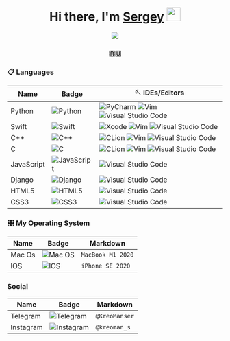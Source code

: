 <h1 align="center">Hi there, I'm <a href="https://daniilshat.ru/" target="_blank">Sergey</a> 
<img src="https://github.com/blackcater/blackcater/raw/main/images/Hi.gif" height="32"/></h1>

<p align="center">
  <img src="https://readme-typing-svg.herokuapp.com/?lines=Computer+science+student;iOS+developer+from+Russia+🇷🇺;WEB+developer+by+react&font=Fira%20Code&center=true&width=380&height=50">
</p>

<h3 align="center">🇷🇺</h3>


### 📋 Languages

| Name          | Badge                                                                                                                            | 🪡 IDEs/Editors                                                                                                                           |
| ------------- | -------------------------------------------------------------------------------------------------------------------------------- | ---------------------------------------------------------------------------------------------------------------------------------- |
| Python        | ![Python](https://img.shields.io/badge/python-3670A0?style=for-the-badge&logo=python&logoColor=ffdd54)                           | ![PyCharm](https://img.shields.io/badge/pycharm-143?style=for-the-badge&logo=pycharm&logoColor=black&color=black&labelColor=green) ![Vim](https://img.shields.io/badge/VIM-%2311AB00.svg?style=for-the-badge&logo=vim&logoColor=white) ![Visual Studio Code](https://img.shields.io/badge/Visual%20Studio%20Code-0078d7.svg?style=for-the-badge&logo=visual-studio-code&logoColor=white)                          |
| Swift         | ![Swift](https://img.shields.io/badge/swift-F54A2A?style=for-the-badge&logo=swift&logoColor=white)                               | ![Xcode](https://img.shields.io/badge/Xcode-007ACC?style=for-the-badge&logo=Xcode&logoColor=white) ![Vim](https://img.shields.io/badge/VIM-%2311AB00.svg?style=for-the-badge&logo=vim&logoColor=white) ![Visual Studio Code](https://img.shields.io/badge/Visual%20Studio%20Code-0078d7.svg?style=for-the-badge&logo=visual-studio-code&logoColor=white)                               |
| C++           | ![C++](https://img.shields.io/badge/c++-%2300599C.svg?style=for-the-badge&logo=c%2B%2B&logoColor=white)                          | ![CLion](https://img.shields.io/badge/CLion-black?style=for-the-badge&logo=clion&logoColor=white) ![Vim](https://img.shields.io/badge/VIM-%2311AB00.svg?style=for-the-badge&logo=vim&logoColor=white) ![Visual Studio Code](https://img.shields.io/badge/Visual%20Studio%20Code-0078d7.svg?style=for-the-badge&logo=visual-studio-code&logoColor=white)                          |
| C             | ![C](https://img.shields.io/badge/c-%2300599C.svg?style=for-the-badge&logo=c&logoColor=white)                                    | ![CLion](https://img.shields.io/badge/CLion-black?style=for-the-badge&logo=clion&logoColor=white) ![Vim](https://img.shields.io/badge/VIM-%2311AB00.svg?style=for-the-badge&logo=vim&logoColor=white) ![Visual Studio Code](https://img.shields.io/badge/Visual%20Studio%20Code-0078d7.svg?style=for-the-badge&logo=visual-studio-code&logoColor=white)                                    |
| JavaScript           | ![JavaScript](https://img.shields.io/badge/javascript-%23323330.svg?style=for-the-badge&logo=javascript&logoColor=%23F7DF1E) | ![Visual Studio Code](https://img.shields.io/badge/Visual%20Studio%20Code-0078d7.svg?style=for-the-badge&logo=visual-studio-code&logoColor=white)                          |
| Django           | ![Django](https://img.shields.io/badge/django-%23092E20.svg?style=for-the-badge&logo=django&logoColor=white)  | ![Visual Studio Code](https://img.shields.io/badge/Visual%20Studio%20Code-0078d7.svg?style=for-the-badge&logo=visual-studio-code&logoColor=white)                          |
| HTML5           | ![HTML5](https://img.shields.io/badge/html5-%23E34F26.svg?style=for-the-badge&logo=html5&logoColor=white)                          | ![Visual Studio Code](https://img.shields.io/badge/Visual%20Studio%20Code-0078d7.svg?style=for-the-badge&logo=visual-studio-code&logoColor=white)                          |
| CSS3         | ![CSS3](https://img.shields.io/badge/css3-%231572B6.svg?style=for-the-badge&logo=css3&logoColor=white)                               | ![Visual Studio Code](https://img.shields.io/badge/Visual%20Studio%20Code-0078d7.svg?style=for-the-badge&logo=visual-studio-code&logoColor=white)                               |

### 🎛️ My Operating System

| Name          | Badge                                                                                                                          | Markdown                                                                                                                         |
| ------------- | ------------------------------------------------------------------------------------------------------------------------------ | -------------------------------------------------------------------------------------------------------------------------------- |
| Mac Os        | ![Mac OS](https://img.shields.io/badge/mac%20os-000000?style=for-the-badge&logo=macos&logoColor=F0F0F0)                        | `MacBook M1 2020`                        |
| IOS           | ![IOS](https://img.shields.io/badge/iOS-000000?style=for-the-badge&logo=ios&logoColor=white)                                   | `iPhone SE 2020`                                   |

### Social

| Name        | Badge                                                                                                                        | Markdown                                                                                                                       |
| ----------- | ---------------------------------------------------------------------------------------------------------------------------- | ------------------------------------------------------------------------------------------------------------------------------ |
| Telegram    | ![Telegram](https://img.shields.io/badge/Telegram-2CA5E0?style=for-the-badge&logo=telegram&logoColor=white)                  | `@KreoManser`                  |
| Instagram   | ![Instagram](https://img.shields.io/badge/<handle>-%23E4405F.svg?style=for-the-badge&logo=Instagram&logoColor=white)         | `@kreoman_s`         |

<!---
KreoManser/KreoManser is a ✨ special ✨ repository because its `README.md` (this file) appears on your GitHub profile.
You can click the Preview link to take a look at your changes.
--->
